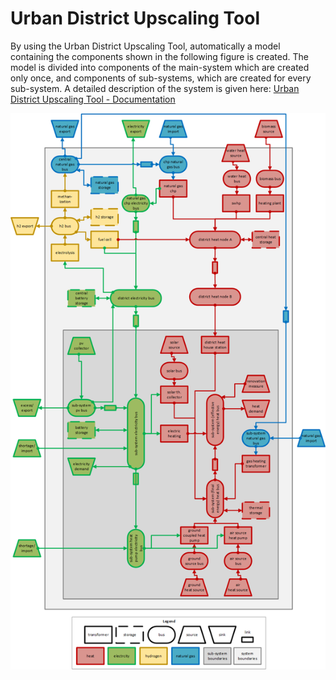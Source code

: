 # Urban District Upscaling Tool
By using the Urban District Upscaling Tool, automatically a model containing the components shown in the following figure is created. The model is divided into components of the main-system which are created only once, and components of sub-systems, which are created for every sub-system. A detailed description of the system is given here:
[Urban District Upscaling Tool - Documentation](https://spreadsheet-energy-system-model-generator.readthedocs.io/en/latest/01.04.00_urban_district_upscaling.html)

![workflow_graph_SESMG](/docs/images/manual/UpscalingTool/Upscaling_Model.png)
